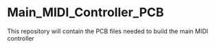 # Main_MIDI_Controller_PCB
This repository will contain the PCB files needed to build the main MIDI controller

